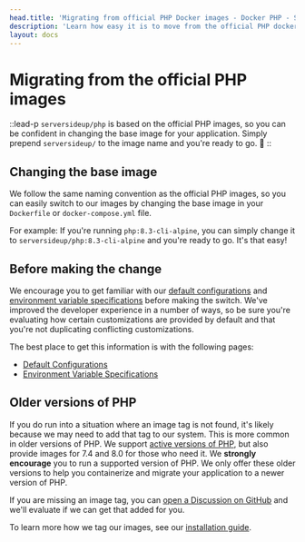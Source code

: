 ```yaml
---
head.title: 'Migrating from official PHP Docker images - Docker PHP - Server Side Up'
description: 'Learn how easy it is to move from the official PHP docker images to serversideup/php.'
layout: docs
---
```

# Migrating from the official PHP images
::lead-p
`serversideup/php` is based on the official PHP images, so you can be confident in changing the base image for your application. Simply prepend `serversideup/` to the image name and you're ready to go. 🚀
::

## Changing the base image
We follow the same naming convention as the official PHP images, so you can easily switch to our images by changing the base image in your `Dockerfile` or `docker-compose.yml` file.

For example: If you're running `php:8.3-cli-alpine`, you can simply change it to `serversideup/php:8.3-cli-alpine` and you're ready to go. It's that easy!

## Before making the change
We encourage you to get familiar with our [default configurations](/docs/getting-started/default-configurations) and [environment variable specifications](/docs/reference/environment-variable-specification) before making the switch. We've improved the developer experience in a number of ways, so be sure you're evaluating how certain customizations are provided by default and that you're not duplicating conflicting customizations.

The best place to get this information is with the following pages:
- [Default Configurations](/docs/getting-started/default-configurations)
- [Environment Variable Specifications](/docs/reference/environment-variable-specification)

## Older versions of PHP
If you do run into a situation where an image tag is not found, it's likely because we may need to add that tag to our system. This is more common in older versions of PHP. We support [active versions of PHP](https://www.php.net/supported-versions.php), but also provide images for 7.4 and 8.0 for those who need it. We **strongly encourage** you to run a supported version of PHP. We only offer these older versions to help you containerize and migrate your application to a newer version of PHP.

If you are missing an image tag, you can [open a Discussion on GitHub](https://github.com/serversideup/docker-php/discussions/new?category=general) and we'll evaluate if we can get that added for you.

To learn more how we tag our images, see our [installation guide](/docs/getting-started/installation).